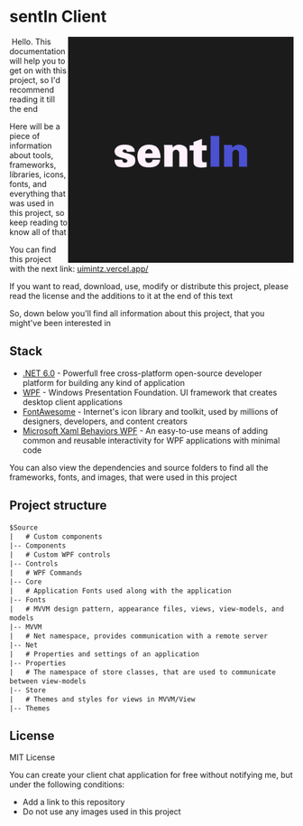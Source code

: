 # sentIn Client

<img src="./Source/Images/sentInFull.png" width="400" align="right"><img>
Hello. This documentation will help you to get on with 
this project, so I'd recommend reading it till the end

Here will be a piece of information about tools, frameworks, 
libraries, icons, fonts, and everything that was used in this project, so keep reading to know all of that

You can find this project with the next link: 
[uimintz.vercel.app/](https://uimintz.vercel.app/portfolio/sentIn)


If you want to read, download, use, modify or distribute this project, please read the license
and the additions to it at the end of this text

So, down below you'll find all information about this project, that you might've been interested in

## Stack

- [.NET 6.0](https://dotnet.microsoft.com/) - Powerfull free cross-platform open-source developer platform for building any kind of application
- [WPF](https://docs.microsoft.com/en-us/visualstudio/designers/getting-started-with-wpf) - Windows Presentation Foundation. UI framework that creates desktop client applications
- [FontAwesome](https://fontawesome.com/) - Internet's icon library and toolkit, used by millions of designers, developers, and content creators
- [Microsoft Xaml Behaviors WPF]( ) - An easy-to-use means of adding common and reusable interactivity for WPF applications with minimal code

You can also view the dependencies and source folders to find all the frameworks, fonts, and images, that were used in this project


## Project structure

    $Source
    |   # Custom components
    |-- Components
    |   # Custom WPF controls
    |-- Controls
    |   # WPF Commands
    |-- Core
    |   # Application Fonts used along with the application
    |-- Fonts
    |   # MVVM design pattern, appearance files, views, view-models, and models
    |-- MVVM
    |   # Net namespace, provides communication with a remote server
    |-- Net
    |   # Properties and settings of an application
    |-- Properties
    |   # The namespace of store classes, that are used to communicate between view-models
    |-- Store
    |   # Themes and styles for views in MVVM/View
    |-- Themes


## License

MIT License

You can create your client chat application for free without notifying me, but under the following conditions:

- Add a link to this repository
- Do not use any images used in this project

